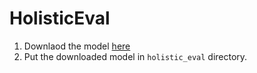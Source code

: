 # HolisticEval

1. Downlaod the model [here](https://drive.google.com/file/d/1kNBYgIucYRBXYdCnn8CQ5mSRLYKuL4Y2/view?usp=sharing)
2. Put the downloaded model in `holistic_eval` directory.
